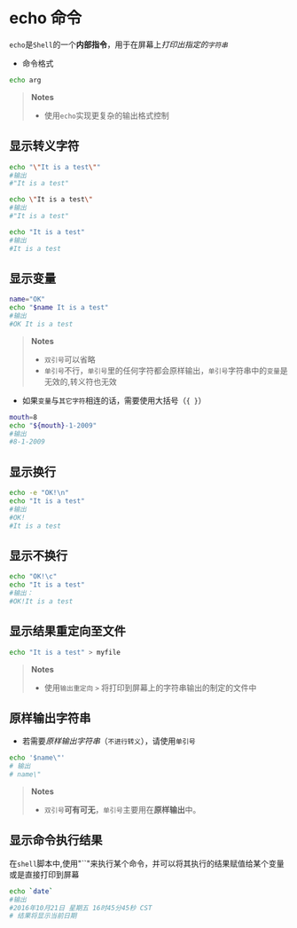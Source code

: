 # echo 命令

`echo`是`Shell`的一个**内部指令**，用于在屏幕上*打印出指定的`字符串`*

- 命令格式
```bash
echo arg
```
> **Notes**
> - 使用`echo`实现更复杂的输出格式控制


## 显示转义字符

```bash
echo "\"It is a test\""
#输出
#"It is a test"

echo \"It is a test\"
#输出
#"It is a test"

echo "It is a test"
#输出
#It is a test
```

## 显示变量

```bash
name="OK"
echo "$name It is a test"
#输出
#OK It is a test
```

> **Notes**  
> - `双引号`可以省略
> - `单引号`不行，`单引号`里的任何字符都会原样输出，`单引号`字符串中的`变量`是无效的,转义符也无效

- 如果`变量`与`其它字符`相连的话，需要使用大括号（`{ }`）

```bash
mouth=8
echo "${mouth}-1-2009"
#输出
#8-1-2009
```

## 显示换行

```bash
echo -e "OK!\n"
echo "It is a test"
#输出
#OK!
#It is a test
```

## 显示不换行

```bash
echo "OK!\c"
echo "It is a test"
#输出：
#OK!It is a test
```

## 显示结果重定向至文件

```bash
echo "It is a test" > myfile
```
> **Notes**
> - 使用`输出重定向` `>` 将打印到屏幕上的字符串输出的制定的文件中

## 原样输出字符串
- 若需要*原样输出字符串*（`不进行转义`），请使用`单引号`

```bash
echo '$name\"'
# 输出
# name\"
```
> **Notes**
> - `双引号`**可有可无**，`单引号`主要用在**原样输出**中。

## 显示命令执行结果
在`shell`脚本中,使用"``"来执行某个命令，并可以将其执行的结果赋值给某个变量或是直接打印到屏幕

```bash
echo `date`
#输出
#2016年10月21日 星期五 16时45分45秒 CST
# 结果将显示当前日期
```








